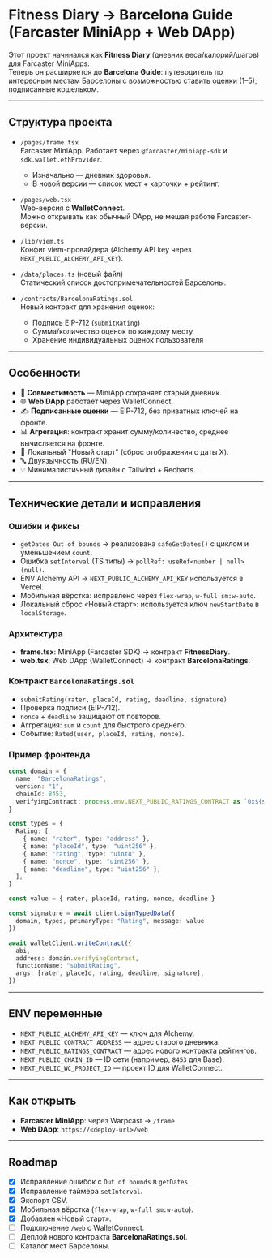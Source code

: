 # Fitness Diary → Barcelona Guide (Farcaster MiniApp + Web DApp)

Этот проект начинался как **Fitness Diary** (дневник веса/калорий/шагов) для Farcaster MiniApps.  
Теперь он расширяется до **Barcelona Guide**: путеводитель по интересным местам Барселоны с возможностью ставить оценки (1–5), подписанные кошельком.

---

## Структура проекта

- `/pages/frame.tsx`  
  Farcaster MiniApp. Работает через `@farcaster/miniapp-sdk` и `sdk.wallet.ethProvider`.  
  - Изначально — дневник здоровья.  
  - В новой версии — список мест + карточки + рейтинг.

- `/pages/web.tsx`  
  Web-версия с **WalletConnect**.  
  Можно открывать как обычный DApp, не мешая работе Farcaster-версии.

- `/lib/viem.ts`  
  Конфиг viem-провайдера (Alchemy API key через `NEXT_PUBLIC_ALCHEMY_API_KEY`).

- `/data/places.ts` (новый файл)  
  Статический список достопримечательностей Барселоны.

- `/contracts/BarcelonaRatings.sol`  
  Новый контракт для хранения оценок:
  - Подпись EIP-712 (`submitRating`)
  - Сумма/количество оценок по каждому месту
  - Хранение индивидуальных оценок пользователя

---

## Особенности

- 🔄 **Совместимость** — MiniApp сохраняет старый дневник.  
- 🌐 **Web DApp** работает через WalletConnect.  
- ✍️ **Подписанные оценки** — EIP-712, без приватных ключей на фронте.  
- 📊 **Агрегация**: контракт хранит сумму/количество, среднее вычисляется на фронте.  
- 🎯 Локальный "Новый старт" (сброс отображения с даты X).  
- 🔤 Двуязычность (RU/EN).  
- 💡 Минималистичный дизайн с Tailwind + Recharts.

---

## Технические детали и исправления

### Ошибки и фиксы
- `getDates Out of bounds` → реализована `safeGetDates()` с циклом и уменьшением `count`.  
- Ошибка `setInterval` (TS типы) → `pollRef: useRef<number | null>(null)`.  
- ENV Alchemy API → `NEXT_PUBLIC_ALCHEMY_API_KEY` используется в Vercel.  
- Мобильная вёрстка: исправлено через `flex-wrap`, `w-full sm:w-auto`.  
- Локальный сброс «Новый старт»: используется ключ `newStartDate` в `localStorage`.

### Архитектура
- **frame.tsx**: MiniApp (Farcaster SDK) → контракт **FitnessDiary**.  
- **web.tsx**: Web DApp (WalletConnect) → контракт **BarcelonaRatings**.  

### Контракт `BarcelonaRatings.sol`
- `submitRating(rater, placeId, rating, deadline, signature)`  
- Проверка подписи (EIP-712).  
- `nonce` + `deadline` защищают от повторов.  
- Аггрегация: `sum` и `count` для быстрого среднего.  
- Событие: `Rated(user, placeId, rating, nonce)`.

### Пример фронтенда
```ts
const domain = {
  name: "BarcelonaRatings",
  version: "1",
  chainId: 8453,
  verifyingContract: process.env.NEXT_PUBLIC_RATINGS_CONTRACT as `0x${string}`,
}

const types = {
  Rating: [
    { name: "rater", type: "address" },
    { name: "placeId", type: "uint256" },
    { name: "rating", type: "uint8" },
    { name: "nonce", type: "uint256" },
    { name: "deadline", type: "uint256" },
  ],
}

const value = { rater, placeId, rating, nonce, deadline }

const signature = await client.signTypedData({
  domain, types, primaryType: "Rating", message: value
})

await walletClient.writeContract({
  abi,
  address: domain.verifyingContract,
  functionName: "submitRating",
  args: [rater, placeId, rating, deadline, signature],
})
```

---

## ENV переменные

- `NEXT_PUBLIC_ALCHEMY_API_KEY` — ключ для Alchemy.  
- `NEXT_PUBLIC_CONTRACT_ADDRESS` — адрес старого дневника.  
- `NEXT_PUBLIC_RATINGS_CONTRACT` — адрес нового контракта рейтингов.  
- `NEXT_PUBLIC_CHAIN_ID` — ID сети (например, `8453` для Base).  
- `NEXT_PUBLIC_WC_PROJECT_ID` — проект ID для WalletConnect.

---

## Как открыть

- **Farcaster MiniApp**: через Warpcast → `/frame`  
- **Web DApp**: `https://<deploy-url>/web`

---

## Roadmap

- [x] Исправление ошибок с `Out of bounds` в `getDates`.  
- [x] Исправление таймера `setInterval`.  
- [x] Экспорт CSV.  
- [x] Мобильная вёрстка (`flex-wrap`, `w-full sm:w-auto`).  
- [x] Добавлен «Новый старт».  
- [ ] Подключение `/web` с WalletConnect.  
- [ ] Деплой нового контракта **BarcelonaRatings.sol**.  
- [ ] Каталог мест Барселоны.  
